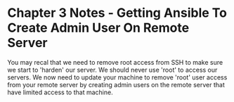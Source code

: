 # Chapter 3 Notes - Getting Ansible To Create Admin User On Remote Server

You may recal that we need to remove root access from SSH to make sure we start to 'harden' our server. We should never use 'root' to
access our servers. We now need to update your machine to remove 'root' user access from your remote server by creating admin users 
on the remote server that have limited access to that machine.


